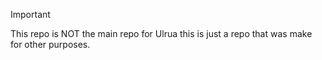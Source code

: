 > [!IMPORTANT]
> This repo is NOT the main repo for Ulrua this is just a repo that was make for other purposes.
